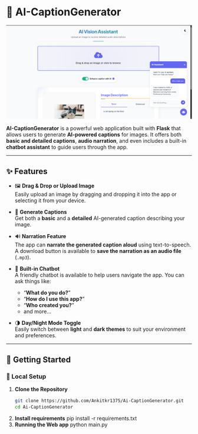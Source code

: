 # 🧠 AI-CaptionGenerator

![Landing Page Screenshot](static/uploads/cap.png)

**AI-CaptionGenerator** is a powerful web application built with **Flask** that allows users to generate **AI-powered captions** for images. It offers both **basic and detailed captions**, **audio narration**, and even includes a built-in **chatbot assistant** to guide users through the app.

---

## ✨ Features

- 🖼️ **Drag & Drop or Upload Image**  
  Easily upload an image by dragging and dropping it into the app or selecting it from your device.

- 📝 **Generate Captions**  
  Get both a **basic** and a **detailed** AI-generated caption describing your image.

- 🔊 **Narration Feature**  
  The app can **narrate the generated caption aloud** using text-to-speech. A download button is available to **save the narration as an audio file** (`.mp3`).

- 💬 **Built-in Chatbot**  
  A friendly chatbot is available to help users navigate the app. You can ask things like:
  - “**What do you do?**”
  - “**How do I use this app?**”
  - “**Who created you?**”
  - and more...

- 🌗 **Day/Night Mode Toggle**  
  Easily switch between **light** and **dark themes** to suit your environment and preferences.

---

## 🚀 Getting Started

### 🔧 Local Setup

1. **Clone the Repository**
   ```bash
   git clone https://github.com/Ankitkr1375/Ai-CaptionGenerator.git
   cd Ai-CaptionGenerator

2. **Install requirements**
    pip install -r requirements.txt
3. **Running the Web app**
    python main.py 
